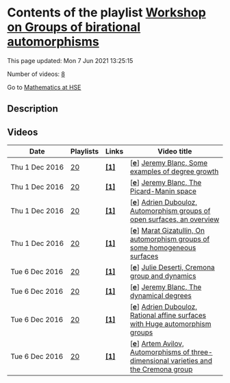 # Contents of the playlist [Workshop on Groups of birational automorphisms](https://www.youtube.com/playlist?list=PLq3E5oubNNoANrXu9fWnLmUqI5di7zGtT)

This page updated: Mon 7 Jun 2021 13:25:15

Number of videos: [8](#videos)

Go to [Mathematics at HSE](../README.md)

## Description



## Videos

|Date|Playlists|Links|Video title|
|---|---|---|---|
| Thu&nbsp;1&nbsp;Dec&nbsp;2016 | [20](../playlists/20 "Workshop on Groups of birational automorphisms") | [**[1]**](http://www.youtube.com/editor) | [[**e**](https://studio.youtube.com/video/vAFXt0TlkkI/edit "Edit")] [Jeremy Blanc, Some examples of degree growth](https://www.youtube.com/watch?v=vAFXt0TlkkI&list=PLq3E5oubNNoANrXu9fWnLmUqI5di7zGtT "Этот ролик обработан в Видеоредакторе YouTube (http://www.youtube.com/editor)") |
| Thu&nbsp;1&nbsp;Dec&nbsp;2016 | [20](../playlists/20 "Workshop on Groups of birational automorphisms") | [**[1]**](http://www.youtube.com/editor) | [[**e**](https://studio.youtube.com/video/g5Pg7uhyjqA/edit "Edit")] [Jeremy Blanc, The Picard-Manin space](https://www.youtube.com/watch?v=g5Pg7uhyjqA&list=PLq3E5oubNNoANrXu9fWnLmUqI5di7zGtT "Этот ролик обработан в Видеоредакторе YouTube (http://www.youtube.com/editor)") |
| Thu&nbsp;1&nbsp;Dec&nbsp;2016 | [20](../playlists/20 "Workshop on Groups of birational automorphisms") | [**[1]**](http://www.youtube.com/editor) | [[**e**](https://studio.youtube.com/video/t4HAx_ADw_g/edit "Edit")] [Adrien Dubouloz, Automorphism groups of open surfaces, an overview](https://www.youtube.com/watch?v=t4HAx_ADw_g&list=PLq3E5oubNNoANrXu9fWnLmUqI5di7zGtT "Этот ролик обработан в Видеоредакторе YouTube (http://www.youtube.com/editor)") |
| Thu&nbsp;1&nbsp;Dec&nbsp;2016 | [20](../playlists/20 "Workshop on Groups of birational automorphisms") | [**[1]**](http://www.youtube.com/editor) | [[**e**](https://studio.youtube.com/video/ehDVya5S_M8/edit "Edit")] [Marat Gizatullin, On automorphism groups of some homogeneous surfaces](https://www.youtube.com/watch?v=ehDVya5S_M8&list=PLq3E5oubNNoANrXu9fWnLmUqI5di7zGtT "Этот ролик обработан в Видеоредакторе YouTube (http://www.youtube.com/editor)") |
| Tue&nbsp;6&nbsp;Dec&nbsp;2016 | [20](../playlists/20 "Workshop on Groups of birational automorphisms") | [**[1]**](http://www.youtube.com/editor) | [[**e**](https://studio.youtube.com/video/hp7zfyJrh-8/edit "Edit")] [Julie Deserti, Cremona group and dynamics](https://www.youtube.com/watch?v=hp7zfyJrh-8&list=PLq3E5oubNNoANrXu9fWnLmUqI5di7zGtT "Этот ролик обработан в Видеоредакторе YouTube (http://www.youtube.com/editor)") |
| Tue&nbsp;6&nbsp;Dec&nbsp;2016 | [20](../playlists/20 "Workshop on Groups of birational automorphisms") | [**[1]**](http://www.youtube.com/editor) | [[**e**](https://studio.youtube.com/video/f2XhGjX5YaQ/edit "Edit")] [Jeremy Blanc, The dynamical degrees](https://www.youtube.com/watch?v=f2XhGjX5YaQ&list=PLq3E5oubNNoANrXu9fWnLmUqI5di7zGtT "Этот ролик обработан в Видеоредакторе YouTube (http://www.youtube.com/editor)") |
| Tue&nbsp;6&nbsp;Dec&nbsp;2016 | [20](../playlists/20 "Workshop on Groups of birational automorphisms") | [**[1]**](http://www.youtube.com/editor) | [[**e**](https://studio.youtube.com/video/7xyQsBzpVpc/edit "Edit")] [Adrien Dubouloz, Rational affine surfaces with Huge automorphism groups](https://www.youtube.com/watch?v=7xyQsBzpVpc&list=PLq3E5oubNNoANrXu9fWnLmUqI5di7zGtT "Этот ролик обработан в Видеоредакторе YouTube (http://www.youtube.com/editor)") |
| Tue&nbsp;6&nbsp;Dec&nbsp;2016 | [20](../playlists/20 "Workshop on Groups of birational automorphisms") | [**[1]**](http://www.youtube.com/editor) | [[**e**](https://studio.youtube.com/video/Sd4N8SMcoJ4/edit "Edit")] [Artem Avilov, Automorphisms of three-dimensional varieties and the Cremona group](https://www.youtube.com/watch?v=Sd4N8SMcoJ4&list=PLq3E5oubNNoANrXu9fWnLmUqI5di7zGtT "Этот ролик обработан в Видеоредакторе YouTube (http://www.youtube.com/editor)") |
